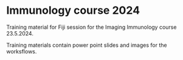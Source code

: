 # Immunology course 2024

Training material for Fiji session for the Imaging Immunology course 23.5.2024.

Training materials contain power point slides and images for the worksflows.
